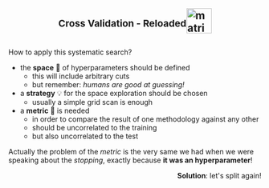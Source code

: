 <h2 style="display: flex; justify-content: center">
  <p style="font-size: 0.9em">
    Cross Validation - Reloaded
  </p>
  <img src="assets/matrix.gif" alt="matrix" width="50px">
</h2>

How to apply this systematic search?

<ul>
  <li>the <strong>space</strong> 🌌 of hyperparameters should be defined
    <ul>
      <li>this will include arbitrary cuts</li>
      <li>but remember: <em>humans are good at guessing!</em></li>
    </ul>
  </li>
  <li>a <strong>strategy</strong> 💡 for the space exploration should be chosen
    <ul>
      <li>usually a simple grid scan is enough</li>
    </ul>
  </li>
  <li>a <strong>metric</strong> 📏 is needed
    <ul>
      <li>in order to compare the result of one methodology against any other</li>
      <li>should be uncorrelated to the training</li>
      <li>but also uncorrelated to the test</li>
    </ul>
  </li>
</ul>

Actually the problem of the _metric_ is the very same we had when we were
speaking about the _stopping_, exactly because **it was an hyperparameter**!

<p style="text-align: right">
  <strong>Solution</strong>: let's split again!
</p>

